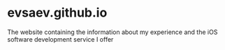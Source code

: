 # evsaev.github.io
The website containing the information about my experience and the iOS software development service I offer
